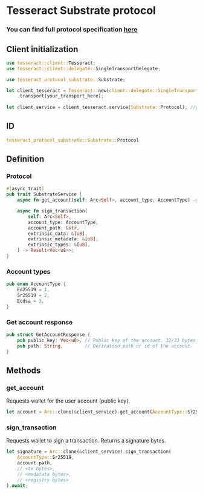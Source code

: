# Tesseract Substrate protocol

### You can find full protocol specification [here](./SPECIFICATION.md)

## Client initialization

```rust
use tesseract::client::Tesseract;
use tesseract::client::delegate::SingleTransportDelegate;

use tesseract_protocol_substrate::Substrate;

let client_tesseract = Tesseract::new(client::delegate::SingleTransportDelegate::arc())
    .transport(your_transport_here);
    
let client_service = client_tesseract.service(Substrate::Protocol); //you can start calling methods of protocol
```

## ID

```rust
tesseract_protocol_substrate::Substrate::Protocol
```

## Definition

### Protocol
```rust
#[async_trait]
pub trait SubstrateService {
    async fn get_account(self: Arc<Self>, account_type: AccountType) -> Result<GetAccountResponse>;

    async fn sign_transaction(
        self: Arc<Self>,
        account_type: AccountType,
        account_path: &str,
        extrinsic_data: &[u8],
        extrinsic_metadata: &[u8],
        extrinsic_types: &[u8],
    ) -> Result<Vec<u8>>;
}
```

### Account types
```rust
pub enum AccountType {
    Ed25519 = 1,
    Sr25519 = 2,
    Ecdsa = 3,
}
```

### Get account response
```rust
pub struct GetAccountResponse {
    pub public_key: Vec<u8>, // Public key of the account. 32/33 bytes depending of the AccountType
    pub path: String,        // Derivation path or id of the account.
}
```

## Methods

### get_account

Requests wallet for the user account (public key).

```rust
let account = Arc::clone(&client_service).get_account(AccountType::Sr25519).await;
```

### sign_transaction

Requests wallet to sign a transaction. Returns a signature bytes.

```rust
let signature = Arc::clone(&client_service).sign_transaction(
    AccountType::Sr25519,
    account.path,
    // <tx bytes>,
    // <medatata bytes>,
    // <registry bytes>
).await;
```

